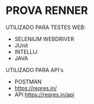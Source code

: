 # PROVA RENNER

UTILIZADO PARA TESTES WEB:

* SELENIUM WEBDRIVER
* JUnit
* INTELLIJ
* JAVA

UTILIZADO PARA API's

* POSTMAN
* https://reqres.in/
* API https://reqres.in/api

